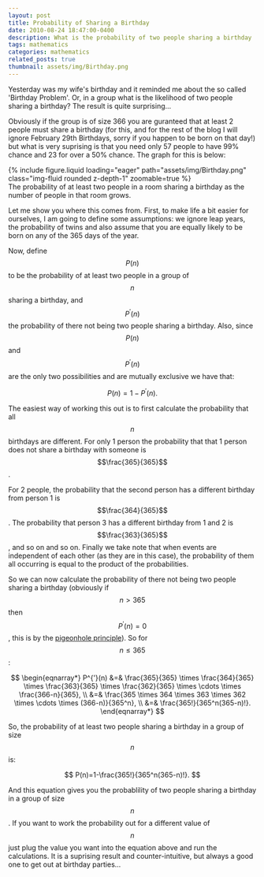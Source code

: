 ```yaml
---
layout: post
title: Probability of Sharing a Birthday
date: 2010-08-24 18:47:00-0400
description: What is the probability of two people sharing a birthday
tags: mathematics
categories: mathematics
related_posts: true
thumbnail: assets/img/Birthday.png
---
```


Yesterday was my wife's birthday and it reminded me about the so called 'Birthday Problem'. Or, in a group what is the likelihood of two people sharing a birthday? The result is quite surprising...

Obviously if the group is of size 366 you are guranteed that at least 2 people must share a birthday (for this, and for the rest of the blog I will ignore February 29th Birthdays, sorry if you happen to be born on that day!) but what is very suprising is that you need only 57 people to have 99% chance and 23 for over a 50% chance. The graph for this is below:

<div class="row mt-3">
    <div class="col-sm mt-3 mt-md-0">
        {% include figure.liquid loading="eager" path="assets/img/Birthday.png" class="img-fluid rounded z-depth-1" zoomable=true %}
    </div>
</div>
<div class="caption">
    The probability of at least two people in a room sharing a birthday as the number of people in that room grows.
</div>


Let me show you where this comes from. First, to make life a bit easier for ourselves, I am going to define some assumptions: we ignore leap years, the probability of twins and also assume that you are equally likely to be born on any of the 365 days of the year.

Now, define $$P(n)$$ to be the probability of at least two people in a group of $$n$$ sharing a birthday, and $$P^{'}(n)$$ the probability of there not being two people sharing a birthday. Also, since $$P(n)$$ and $$P^{'}(n)$$ are the only two possibilities and are mutually exclusive we have that: 

$$
P(n)=1-P^{'}(n).
$$

The easiest way of working this out is to first calculate the probability that all $$n$$ birthdays are different. For only 1 person the probability that that 1 person does not share a birthday with someone is $$\frac{365}{365}$$.

For 2 people, the probability that the second person has a different birthday from person 1 is $$\frac{364}{365}$$. The probability that person 3 has a different birthday from 1 and 2 is $$\frac{363}{365}$$, and so on and so on. Finally we take note that when events are independent of each other (as they are in this case), the probability of them all occurring is equal to the product of the probabilities.

So we can now calculate the probability of there not being two people sharing a birthday (obviously if $$n > 365$$ then $$P^{'}(n)=0$$, this is by the [pigeonhole principle](https://en.wikipedia.org/wiki/Pigeonhole_principle)). So for $$n \le 365$$:

$$
\begin{eqnarray*}
P^{'}(n) &=& \frac{365}{365} \times \frac{364}{365} \times \frac{363}{365} \times \frac{362}{365} \times \cdots \times \frac{366-n}{365}, \\
&=& \frac{365 \times 364 \times 363 \times 362 \times \cdots \times (366-n)}{365^n}, \\
&=& \frac{365!}{365^n(365-n)!}.
\end{eqnarray*}
$$

So, the probability of at least two people sharing a birthday in a group of size $$n$$ is:

$$
P(n)=1-\frac{365!}{365^n(365-n)!}.
$$

And this equation gives you the probablility of two people sharing a birthday in a group of size $$n$$. If you want to work the probability out for a different value of $$n$$ just plug the value you want into the equation above and run the calculations. It is a suprising result and counter-intuitive, but always a good one to get out at birthday parties...
